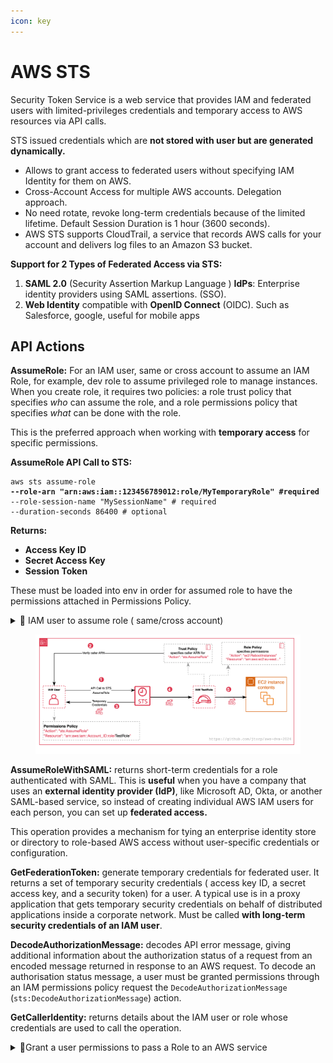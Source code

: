 ```yaml
---
icon: key
---
```


# AWS STS

Security Token Service is a web service that provides IAM and federated users with limited-privileges credentials and temporary access to AWS resources via API calls.&#x20;

STS issued credentials which are **not stored with user but are generated dynamically.**

* Allows to grant access to federated users without specifying IAM Identity for them on AWS.
* Cross-Account Access for multiple AWS accounts. Delegation approach.
* No need rotate, revoke long-term credentials because of the limited lifetime. Default Session Duration is 1 hour (3600 seconds).
* AWS STS supports CloudTrail, a service that records AWS calls for your account and delivers log files to an Amazon S3 bucket.

**Support for 2 Types of Federated Access via STS:**

1. **SAML 2.0** (Security Assertion Markup Language ) **IdPs**: Enterprise identity providers using SAML assertions. (SSO).
2.  **Web Identity** compatible with **OpenID Connect** (OIDC). Such as Salesforce, google, useful for mobile apps



## API Actions

**AssumeRole:** For an IAM user, same or cross account to assume an IAM Role, for example, dev role to assume privileged role to manage instances.  When you create role, it requires two policies: a role trust policy that specifies _who_ can assume the role, and a role permissions policy that specifies _what_ can be done with the role.&#x20;

This is the preferred approach when working with **temporary access** for specific permissions.

**AssumeRole API Call to STS:**

<pre class="language-bash"><code class="lang-bash">aws sts assume-role 
<strong>--role-arn "arn:aws:iam::123456789012:role/MyTemporaryRole" #required
</strong>--role-session-name "MySessionName" # required
--duration-seconds 86400 # optional 
</code></pre>

**Returns:**

* **Access Key ID**
* **Secret Access Key**
* **Session Token**&#x20;

These must be loaded into env in order for assumed role to have the permissions attached in Permissions Policy.&#x20;

<details>

<summary><span data-gb-custom-inline data-tag="emoji" data-code="1f472">👲</span>  IAM user to assume role ( same/cross account)</summary>

1. For user that will assume a role, add inline permissions / IAM policy. Permissions must be explicitly granted for this principal to assume a role.

```bash
{
	"Version": "2012-10-17",
	"Statement": [
		{
			"Sid": "AllowUserToAssumeSpecificRole",
			"Effect": "Allow",
			"Action": "sts:AssumeRole",
			"Resource": "arn:aws:iam::YOUR_ACCOUNT_ID:role/MyTemporaryRole"
		}
	]
}
```

2. Create Role to be assumed.
3. Create Role and Configure **Trust Policy** and **Permissions.**&#x20;
4. Trust Policy must have **arn** of the principal (user, role, or service) that can assume it. So Roles Trusted Entity will be the Account: 123456789012.&#x20;

```bash
{
    "Version": "2012-10-17",
    "Statement": [
        {
            "Effect": "Allow",
            "Principal": {
                "AWS": "arn:aws:iam::123456789012:user/MyUserName"
            },
            "Action": "sts:AssumeRole"
        }
    ]
}

```

Multiple principles can be defined to assume a role.&#x20;

```bash
 "Principal": {
        "AWS": [
          "arn:aws:iam::22683702247:user/admin-user",
          "arn:aws:iam::22683702247:role/another-role",
          "arn:aws:iam::123456789012:user/external-user"
        ]
      },
```

5. Permissions Policy can be either inline or managed like AmazonEC2ReadOnlyAccess etc.
6. Configure CLI env

```bash
# configure
aws configure --profile sandbox
# switch
export AWS_PROFILE=sandbox
#check for current 
env | grep AWS_ 
# AWS_PROFILE=sandbox
```

7. Run the API call to STS with **arn of the role** and set session name params.

This will  return JSON response in the terminal, which will look like this:

```json
{
  "Credentials": {
    "AccessKeyId": "AKIAIOSFODNN7EXAMPLE",
    "SecretAccessKey": "wJalrXUtnFEMI/K7MDENG/bPxRfiCYzEXAMPLEKEY",
    "SessionToken": "FQoGZXIvYXdzEFwa...",
    "Expiration": "2024-01-01T12:00:00Z"
  },
  "AssumedRoleUser": {
    "AssumedRoleId": "AROACLKWSDQRAEXAMPLE:YourSessionName",
    "Arn": "arn:aws:sts::123456789012:assumed-role/YourRoleName/YourSessionName"
  }
}

```

<mark style="color:red;">**Run assume-role and extract credentials.**</mark>

Below command extracts ready-to-use environment variable exports, allowing  to source the `credentials.properties` file to set temporary credentials in your environment with `source credentials.properties`

```bash
aws sts assume-role 
--role-arn "arn:aws:iam::ACCOUNT_ID:role/MyTemporaryRole" 
--role-session-name "MySessioName" 
--duration-seconds 7200
# extract the credentials from JSON reposnse & tee 
|sed 's/[," :]//g;s/AccessKeyId/export AWS_ACCESS_KEY_ID=/;s/SecretAccessKey/export AWS_SECRET_ACCESS_KEY=/;s/SessionToken/export AWS_SESSION_TOKEN=/' | grep 'export' | tee credentials.properties

```

If you define optional duration parameter, parameter ensure you update the session duration in management console (Select Role Summary -> Edit) or there will be (<mark style="color:red;">ValidationError)</mark> when calling the AssumeRole operation: The requested DurationSeconds exceeds the MaxSessionDuration set for this role.

![](<../../.gitbook/assets/Screenshot 2024-10-29 at 14.09.49.png>)

8. AssumeRole returns **Access Key ID**, **Secret Access Key**, and **Session Token** that are valid for the duration by default **1 hour or** set in duration parameter.&#x20;
9. Load those temporary credentials into env and verify

```bash
source credentials.properties
#verify
env | grep AWS_ 
# AWS_PROFILE=sandbox
# AWS_ACCESS_KEY_ID=DFGWHJFGKR
# AWS_SECRET_ACCESS_KEY=QAWSEDFGFEWEF
# AWS_SESSION_TOKEN=AQsdADFGdfghtrfgfr....
```

10. To remove credentials

```bash
unset AWS_ACCESS_KEY_ID AWS_SESSION....
```



</details>

<div align="left" data-full-width="true">

<figure><img src="../../.gitbook/assets/image (4).png" alt="sts-iam-user-assumerole"><figcaption></figcaption></figure>

</div>

**AssumeRoleWithSAML:** returns short-term credentials for a role authenticated with SAML. This is **useful** when you have a company that uses an **external identity provider (IdP)**, like Microsoft AD, Okta, or another SAML-based service, so instead of creating individual AWS IAM users for each person, you can set up **federated access.**

This operation provides a mechanism for tying an enterprise identity store or directory to role-based AWS access without user-specific credentials or configuration.

**GetFederationToken:** generate temporary credentials for federated user. It returns a set of temporary security credentials ( access key ID, a secret access key, and a security token) for a user. A typical use is in a proxy application that gets temporary security credentials on behalf of distributed applications inside a corporate network. Must be called **with long-term security credentials of an IAM user**.

**DecodeAuthorizationMessage:** decodes API error message, giving additional information about the authorization status of a request from an encoded message returned in response to an AWS request. To decode an authorisation status message, a user must be granted permissions through an IAM permissions policy request the `DecodeAuthorizationMessage` (`sts:DecodeAuthorizationMessage`) action.

**GetCallerIdentity:** returns details about the IAM user or role whose credentials are used to call the operation.

<details>

<summary><span data-gb-custom-inline data-tag="emoji" data-code="1f510">🔐</span>Grant a user permissions to pass a Role to an AWS service </summary>

To configure many AWS services, you must pass an IAM role to the service. This allows the service to assume the role later and perform actions on your behalf. For most services, you only have to pass the role to the service once during setup, and not every time that the service assumes the role.&#x20;

#### &#x20;User must have permissions to pass the role to the service with iam:PassRole

* To allow a user to pass a role to an AWS service, you must grant the `PassRole` permission to the user's IAM user, role, or group. This helps administrators ensure that only approved users can configure a service with a role that grants permissions.
* Create Trust Relationship (policy) to allow target service to assume it.
* Some services automatically create a service-linked role in your account when you perform an action in that service.For example, Amazon EC2 Auto Scaling creates the `AWSServiceRoleForAutoScaling` service-linked role for you when you create an Auto Scaling group for the first time. If you try to specify the service-linked role when you create an Auto Scaling group and you don't have the `iam:PassRole` permission, you receive an error.
* For example AWS managed AWSServiceRoleForAWSCloud9 service role comes with **Trust policy** that specifies the services allowed to assume the role:

&#x20;_**- cloud9.amazonaws.com** (Cloud9 itself) to act on your behalf to manage resources in your environment._

_**-ec2.amazonaws.com** because Cloud9 environments often use EC2 instances for compute resources._

And an AWS-managed policy **WSCloud9ServiceRolePolicy,** that grants the necessary permissions to set up and manage EC2 instances, security groups, and other resources required by Cloud9.

_As an **IAM user** or **IAM role** creating a Cloud9 environment, you need the `iam:PassRole` permission to allow Cloud9 to assume the `AWSServiceRoleForAWSCloud9` role on your behalf._



</details>
